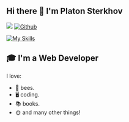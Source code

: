 ## Hi there 👋 I'm Platon Sterkhov
![](https://visitor-badge.laobi.icu/badge?page_id=turtletongue.turtletongue) [![Github](https://img.shields.io/github/followers/turtletongue?label=Followers&logo=Github)](https://github.com/turtletongue)

[![My Skills](https://skillicons.dev/icons?i=ts,react,redux,nextjs,nodejs,nestjs,prisma,postgres,nginx,rust)](https://skillicons.dev)

## 🎓 I'm a Web Developer

I love:
- 🐝 bees.
- 🖥️ coding.
- 📚 books.
- 🌞 and many other things!

